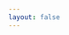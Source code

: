 ```yaml
---
layout: false
---
```


<script setup>
    import { withBase } from 'vitepress'
</script>

<NavBar></NavBar>
<eo-dash style="height:calc(100dvh - 64px);display: block" :config="withBase('/configs/gtif-ukif-config.js')"/>
